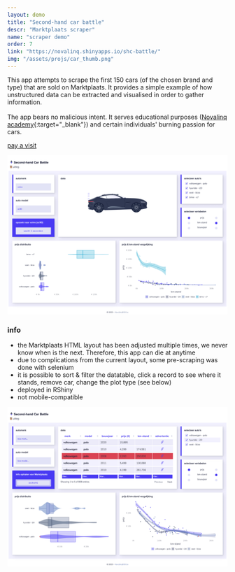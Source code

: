 ```yaml
---
layout: demo
title: "Second-hand car battle"
descr: "Marktplaats scraper"
name: "scraper demo"
order: 7
link: "https://novalinq.shinyapps.io/shc-battle/"
img: "/assets/projs/car_thumb.png"
---
```


This app attempts to scrape the first 150 cars (of the chosen brand and type) that are sold on Marktplaats.
It provides a simple example of how unstructured data can be extracted and visualised in order to 
gather information. 
<br/><br/>
The app bears no malicious intent. It serves educational purposes ([Novalinq academy](https://www.novalinq.nl/academy){:target="_blank"}) 
and certain individuals' burning passion for cars.

<p class="demo_link"><a href="https://novalinq.shinyapps.io/shc-battle/" target="_blank">pay a visit</a></p>

![](/assets/proj_scr/shc1-2.png)

### info

* the Marktplaats HTML layout has been adjusted multiple times, we never know when is the next. Therefore, this app can die at anytime
* due to complications from the current layout, some pre-scraping was done with selenium
* it is possible to sort & filter the datatable, click a record to see where it stands, remove car, change the plot type (see below)
* deployed in RShiny
* not mobile-compatible

![](/assets/proj_scr/shc-2.png)